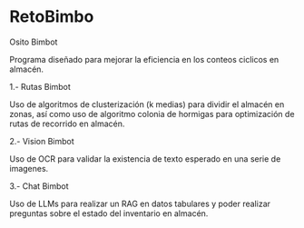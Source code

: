 # RetoBimbo

Osito Bimbot

Programa diseñado para mejorar la eficiencia en los conteos ciclicos en almacén.

1.- Rutas Bimbot

Uso de algoritmos de clusterización (k medias) para dividir el almacén en zonas, así como uso de algoritmo colonia de hormigas para optimización de rutas de recorrido en almacén.

2.- Vision Bimbot

Uso de OCR para validar la existencia de texto esperado en una serie de imagenes.

3.- Chat Bimbot

Uso de LLMs para realizar un RAG en datos tabulares y poder realizar preguntas sobre el estado del inventario en almacén.
